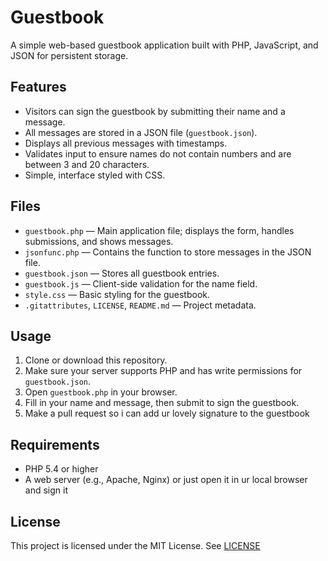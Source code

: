 # Guestbook
A simple web-based guestbook application built with PHP, JavaScript, and JSON for persistent storage.

## Features

- Visitors can sign the guestbook by submitting their name and a message.
- All messages are stored in a JSON file (`guestbook.json`).
- Displays all previous messages with timestamps.
- Validates input to ensure names do not contain numbers and are between 3 and 20 characters.
- Simple, interface styled with CSS.

## Files

- `guestbook.php` — Main application file; displays the form, handles submissions, and shows messages.
- `jsonfunc.php` — Contains the function to store messages in the JSON file.
- `guestbook.json` — Stores all guestbook entries.
- `guestbook.js` — Client-side validation for the name field.
- `style.css` — Basic styling for the guestbook.
- `.gitattributes`, `LICENSE`, `README.md` — Project metadata.

## Usage

1. Clone or download this repository.
2. Make sure your server supports PHP and has write permissions for `guestbook.json`.
3. Open `guestbook.php` in your browser.
4. Fill in your name and message, then submit to sign the guestbook.
5. Make a pull request so i can add ur lovely signature to the guestbook 

## Requirements

- PHP 5.4 or higher
- A web server (e.g., Apache, Nginx) or just open it in ur local browser and sign it

## License

This project is licensed under the MIT License. See [LICENSE](LICENSE)